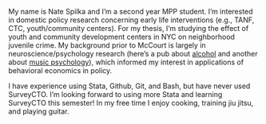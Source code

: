 My name is Nate Spilka and I’m a second year MPP student. I’m interested in domestic policy research concerning early life interventions (e.g., TANF, CTC, youth/community centers). For my thesis, I’m studying the effect of youth and community development centers in NYC on neighborhood juvenile crime. My background prior to McCourt is largely in neuroscience/psychology research (here’s a pub about [alcohol](https://www-nature-com.proxy.library.georgetown.edu/articles/s41467-022-28735-5) and another about [music psychology](https://journals.plos.org/plosone/article?id=10.1371/journal.pone.0210066)), which informed my interest in applications of behavioral economics in policy.

I have experience using Stata, Github, Git, and Bash, but have never used SurveyCTO. I’m looking forward to using more Stata and learning SurveyCTO this semester! In my free time I enjoy cooking, training jiu jitsu, and playing guitar.
